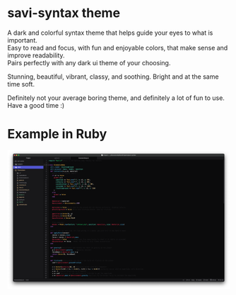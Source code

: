 # savi-syntax theme

A dark and colorful syntax theme that helps guide your eyes to what is important.  
Easy to read and focus, with fun and enjoyable colors, that make sense and improve readability.   
Pairs perfectly with any dark ui theme of your choosing.  

Stunning, beautiful, vibrant, classy, and soothing. Bright and at the same time soft.  

Definitely not your average boring theme, and definitely a lot of fun to use.  
Have a good time :)   

# Example in Ruby
![Screenshot](https://raw.githubusercontent.com/TheRealSavi/savi-syntax/master/screenshots/ruby.png)
